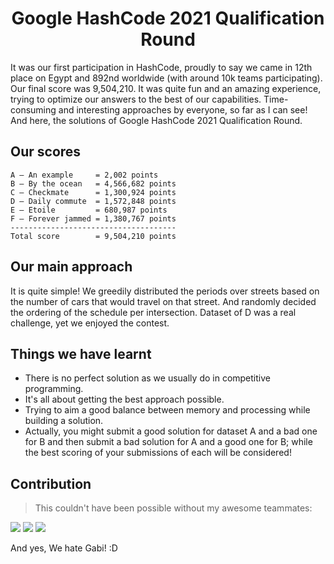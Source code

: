 <h1 align="center">Google HashCode 2021 Qualification Round</h1>

It was our first participation in HashCode, proudly to say we came in 12th place on Egypt and 892nd worldwide (with around 10k teams participating). Our final score was 9,504,210. It was quite fun and an amazing experience, trying to optimize our answers to the best of our capabilities. Time-consuming and interesting approaches by everyone, so far as I can see! And here, the solutions of Google HashCode 2021 Qualification Round.

## Our scores
~~~~~
A – An example     = 2,002 points
B – By the ocean   = 4,566,682 points
C – Checkmate      = 1,300,924 points
D – Daily commute  = 1,572,848 points
E – Etoile         = 680,987 points
F – Forever jammed = 1,380,767 points
-------------------------------------
Total score        = 9,504,210 points
~~~~~

## Our main approach
It is quite simple! We greedily distributed the periods over streets based on the number of cars that would travel on that street. And randomly decided the ordering of the schedule per intersection. Dataset of D was a real challenge, yet we enjoyed the contest.

## Things we have learnt
* There is no perfect solution as we usually do in competitive programming. 
* It's all about getting the best approach possible. 
* Trying to aim a good balance between memory and processing while building a solution. 
* Actually, you might submit a good solution for dataset A and a bad one for B and then submit a bad solution for A and a good one for B; while the best scoring of your submissions of each will be considered!

## Contribution
> This couldn't have been possible without my awesome teammates:

[![](https://avatars.githubusercontent.com/u/25778262?s=70&v=4)](https://github.com/mograby3500)
[![](https://avatars.githubusercontent.com/u/16544250?s=70&v=4)](https://github.com/ahmedhem)
[![](https://avatars.githubusercontent.com/u/52632898?s=70&v=4)](https://github.com/AHR9N)

And yes, We hate Gabi! :D
